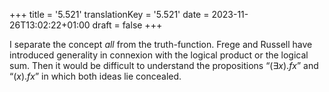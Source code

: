 +++
title = '5.521'
translationKey = '5.521'
date = 2023-11-26T13:02:22+01:00
draft = false
+++

I separate the concept <em>all</em> from the truth-function.
Frege and Russell have introduced generality in connexion with the logical product or the logical sum. Then it would be difficult to understand the propositions “<span class="mathmode"><span class="quant">(<span class="symbol">∃</span><var>x</var>).</span><var>fx</var></span>” and “<span class="mathmode"><span class="quant">(<var>x</var>).</span><var>fx</var></span>” in which both ideas lie concealed.
